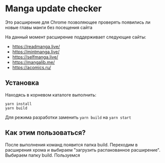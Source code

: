 # Manga update checker

Это расширение для Chrome позволяющее проверять появились ли новые главы манги без посещения сайта

На данный момент расширение поддерживает следующие сайты:
* https://readmanga.live/
* https://mintmanga.live/
* https://selfmanga.live/
* https://mangalib.me/
* https://acomics.ru/

## Установка

Находясь в корневом каталоге выполнить:
```
yarn install
yarn build
```
Для режима разработки заменить ```yarn build``` на ```yarn start```

## Как этим пользоваться?

После выполнения команд появится папка build. Переходим в расширения хрома и выбираем "загрузить распакованное расширение". Выбираем папку build. Пользуемся
